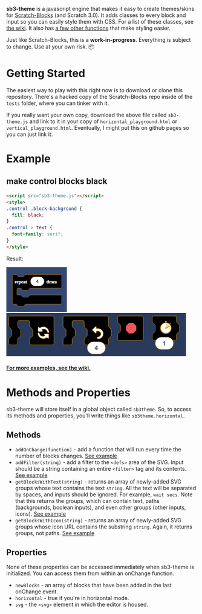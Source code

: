 **sb3-theme** is a javascript engine that makes it easy to create themes/skins for [Scratch-Blocks](https://github.com/LLK/scratch-blocks) (and Scratch 3.0). It adds classes to every block and input so you can easily style them with CSS. For a list of these classes, see [the wiki](https://github.com/Airhogs777/sb3-theme/wiki/Classes). It also has [a few other functions](#methods-and-properties) that make styling easier.

Just like Scratch-Blocks, this is a **work-in-progress**. Everything is subject to change. Use at your own risk. :package:

# Getting Started
The easiest way to play with this right now is to download or clone this repository. There's a hacked copy of the Scratch-Blocks repo inside of the `tests` folder, where you can tinker with it.

If you really want your own copy, download the above file called `sb3-theme.js` and link to it in your copy of `horizontal_playground.html` or `vertical_playground.html`. Eventually, I might put this on github pages so you can just link it.

# Example
## make control blocks black
```html
<script src="sb3-theme.js"></script>
<style>
.control .block-background {
  fill: black;
}
.control > text {
  font-family: serif;
}
</style>
```
Result:

![repeat block with black fill](resources/black-serif-repeat.png)
![black blocks in the horizontal editor](resources/black-flyout.png)

#### [For more examples, see the wiki.](https://github.com/Airhogs777/sb3-theme/wiki/Code-Examples)

# Methods and Properties
sb3-theme will store itself in a global object called `sb3theme`. So, to access its methods and properties, you'll write things like `sb3theme.horizontal`.

## Methods

* `addOnChange(function)` - add a function that will run every time the number of blocks changes. [See example](https://github.com/Airhogs777/sb3-theme/wiki/Code-Examples#make-stop-block-big)
* `addFilter(string)` - add a filter to the `<defs>` area of the SVG. Input should be a string containing an entire `<filter>` tag and its contents. [See example](https://github.com/Airhogs777/sb3-theme/wiki/Code-Examples#add-a-blur-filter-to-the-repeat-block)
* `getBlocksWithText(string)` - returns an array of newly-added SVG groups whose text contains the text `string`. All the text will be separated by spaces, and inputs should be ignored. For example, `wait secs`. Note that this returns the groups, which can contain text, paths (backgrounds, boolean inputs), and even other groups (other inputs, icons). [See example](https://github.com/Airhogs777/sb3-theme/wiki/Code-Examples#add-a-blur-filter-to-the-repeat-block)
* `getBlocksWithIcon(string)` - returns an array of newly-added SVG groups whose icon URL contains the substring `string`. Again, it returns groups, not paths. [See example](https://github.com/Airhogs777/sb3-theme/wiki/Code-Examples#make-stop-block-big)

## Properties

None of these properties can be accessed immediately when sb3-theme is initialized. You can access them from within an onChange function.

* `newBlocks` - an array of blocks that have been added in the last onChange event.
* `horizontal` - true if you're in horizontal mode.
* `svg` - the `<svg>` element in which the editor is housed.
